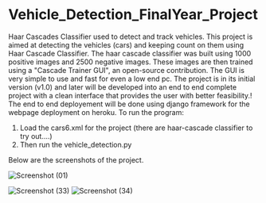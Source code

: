 # Vehicle_Detection_FinalYear_Project
Haar Cascades Classifier used to detect and track vehicles.
This project is aimed at detecting the vehicles (cars) and keeping count on them using Haar Cascade Classifier. The haar cascade classifier was built using 1000 positive images and 2500 negative images. These images are then trained using a "Cascade Trainer GUI", an open-source contribution. The GUI is very simple to use and fast for even a low end pc. 
The project is in its initial version (v1.0) and later will be developed into an end to end complete project with a clean interface that provides the user with better feasibility.!
The end to end deployement will be done using django framework for the webpage deployment on heroku.
To run the program:
  1. Load the cars6.xml for the project (there are haar-cascade classifier to try out....) 
  2. Then run the vehicle_detection.py 


Below are the screenshots of the project.

![Screenshot (01)](https://user-images.githubusercontent.com/54952184/125668794-10982eeb-b73c-4901-bb80-15d952031fca.png)

![Screenshot (33)](https://user-images.githubusercontent.com/54952184/125669406-68ff8aa9-0fcb-4931-9963-61dd9ec157af.png)
![Screenshot (34)](https://user-images.githubusercontent.com/54952184/125669416-95040cb8-d5aa-4d06-ab4c-15b6fa581ff3.png)



